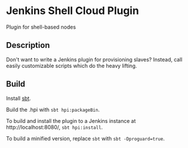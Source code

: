 # Jenkins Shell Cloud Plugin

Plugin for shell-based nodes

## Description

Don't want to write a Jenkins plugin for provisioning slaves? Instead, call easily customizable scripts which do the
heavy lifting.

## Build

Install [sbt](http://www.scala-sbt.org/download.html).

Build the .hpi with `sbt hpi:packageBin`.

To build and install the plugin to a Jenkins instance at http://localhost:8080/, `sbt hpi:install`.

To build a minified version, replace `sbt` with `sbt -Dproguard=true`.
